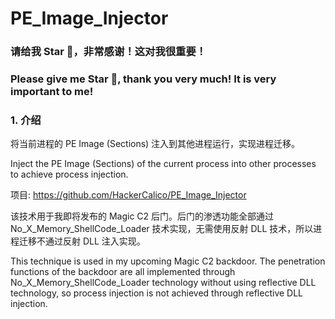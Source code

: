 # PE_Image_Injector

### 请给我 Star 🌟，非常感谢！这对我很重要！

### Please give me Star 🌟, thank you very much! It is very important to me!

### 1. 介绍

将当前进程的 PE Image (Sections) 注入到其他进程运行，实现进程迁移。

Inject the PE Image (Sections) of the current process into other processes to achieve process injection.

项目: https://github.com/HackerCalico/PE_Image_Injector

该技术用于我即将发布的 Magic C2 后门。后门的渗透功能全部通过 No_X_Memory_ShellCode_Loader 技术实现，无需使用反射 DLL 技术，所以进程迁移不通过反射 DLL 注入实现。 

This technique is used in my upcoming Magic C2 backdoor. The penetration functions of the backdoor are all implemented through No_X_Memory_ShellCode_Loader technology without using reflective DLL technology, so process injection is not achieved through reflective DLL injection.
